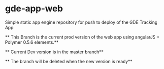 # gde-app-web
Simple static app engine repository for push to deploy of the GDE Tracking App

** This Branch is the current prod version of the web app using angularJS + Polymer 0.5.6 elements.**

** Current Dev version is in the master branch**

** The branch will be deleted when the new version is ready**